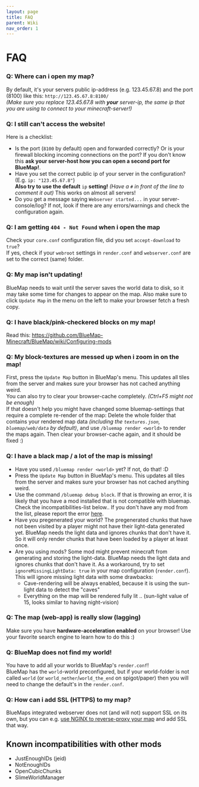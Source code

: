 ```yaml
---
layout: page
title: FAQ
parent: Wiki
nav_order: 1
---
```


# FAQ

### Q: Where can i open my map?
By default, it's your servers public ip-address (e.g. 123.45.67.8) and the port (8100) like this: `http://123.45.67.8:8100/`<br>
*(Make sure you replace 123.45.67.8 with **your** server-ip, the same ip that you are using to connect to your minecraft-server!)*

### Q: I still can't access the website!
Here is a checklist:
- Is the port (`8100` by default) open and forwarded correctly? Or is your firewall blocking incoming connections 
  on the port? If you don't know this **ask your server-host how you can open a second port for BlueMap!**.
- Have you set the correct public ip of your server in the configuration? (E.g. `ip: "123.45.67.8"`)<br>
  **Also try to use the default** `ip` **setting!** *(Have a `#` in front of the line to comment it out)*
  This works on almost all servers!
- Do you get a message saying `Webserver started...` in your server-console/log? If not, look if there are any 
  errors/warnings and check the configuration again.

### Q: I am getting `404 - Not Found` when i open the map
Check your `core.conf` configuration file, did you set `accept-download` to `true`?<br>
If yes, check if your `webroot` settings in `render.conf` and `webserver.conf` are set to the correct (same) folder.

### Q: My map isn't updating!
BlueMap needs to wait until the server saves the world data to disk, so it may take some time for changes to appear 
on the map. Also make sure to click `Update Map` in the menu on the left to make your browser fetch a fresh copy.

### Q: I have black/pink-checkered blocks on my map!
Read this: https://github.com/BlueMap-Minecraft/BlueMap/wiki/Configuring-mods

### Q: My block-textures are messed up when i zoom in on the map!
First, press the `Update Map` button in BlueMap's menu. This updates all tiles from the server and makes sure 
your browser has not cached anything weird.<br>
You can also try to clear your browser-cache completely. *(Ctrl+F5 might not be enough)*<br>
If that doesn't help you might have changed some bluemap-settings that require a complete re-render of the map:
Delete the whole folder that contains your rendered map data *(including the `textures.json`, `bluemap/web/data` 
by default)*, and use `/bluemap render <world>` to render the maps again. Then clear your browser-cache again,
and it should be fixed :)

### Q: I have a black map / a lot of the map is missing!
- Have you used `/bluemap render <world>` yet? If not, do that! :D
- Press the `Update Map` button in BlueMap's menu. This updates all tiles from the server and makes sure your 
  browser has not cached anything weird.
- Use the command `/bluemap debug block`. If that is throwing an error, it is likely that you have a mod installed 
  that is not compatible with bluemap. Check the incompatibilities-list below.. If you don't have any mod from the list, 
  please report the error [here](https://github.com/BlueMap-Minecraft/BlueMap/issues).
- Have you pregenerated your world? The pregenerated chunks that have not been visited by a player might not have their 
  light-data generated yet. BlueMap needs the light data and ignores chunks that don't have it. So it will only render
  chunks that have been loaded by a player at least once.
- Are you using mods? Some mod might prevent minecraft from generating and storing the light-data. BlueMap needs the 
  light data and ignores chunks that don't have it. As a workaround, try to set `ignoreMissingLightData: true` in your 
  map configuration (`render.conf`).<br>
  This will ignore missing light data with some drawbacks:
    - Cave-rendering will be always enabled, because it is using the sun-light data to detect the "caves"
    - Everything on the map will be rendered fully lit .. (sun-light value of 15, looks similar to having night-vision)

### Q: The map (web-app) is really slow (lagging)
Make sure you have **hardware-acceleration enabled** on your browser! 
Use your favorite search engine to learn how to do this :)

### Q: BlueMap does not find my world!
You have to add all your worlds to BlueMap's `render.conf`!<br>
BlueMap has the `world`-world preconfigured, but if your world-folder is not called `world` 
(or `world_nether`/`world_the_end` on spigot/paper) then you will need to change the default's in the `render.conf`.

### Q: How can i add SSL (HTTPS) to my map?
BlueMaps integrated webserver does not (and will not) support SSL on its own, 
but you can e.g. [use NGINX to reverse-proxy your map]({{site.baseurl}}/wiki/NginxProxy.html) 
and add SSL that way.

## Known incompatibilities with other mods
- JustEnoughIDs (jeid)
- NotEnoughIDs
- OpenCubicChunks
- SlimeWorldManager